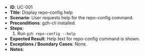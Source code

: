 - **ID**: UC-001
- **Title**: Display repo-config help
- **Scenario**: User requests help for the repo-config command.
- **Preconditions**: gzh-cli installed.
- **Steps**:
  1. Run `gzh repo-config --help`
- **Expected Result**: Help text for repo-config command is shown.
- **Exceptions / Boundary Cases**: None.
- **Notes**:
